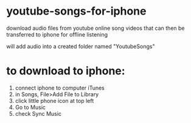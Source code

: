 # youtube-songs-for-iphone
download audio files from youtube online song videos that can then be transferred to iphone for offline listening

will add audio into a created folder named "YoutubeSongs"

# to download to iphone:
1) connect iphone to computer iTunes
2) in Songs, File>Add File to Library
2) click little phone icon at top left
3) Go to Music
4) check Sync Music
